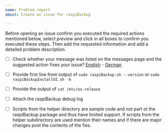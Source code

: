 ```yaml
---
name: Problem report
about: Create an issue for raspiBackup

---
```


Before opening an issue confirm you executed the required actions mentioned below, select *preview* and click in all boxes to confirm you executed these steps. Then add the requested information and add a detailed problem description.

* [ ] Check whether your message was listed on the messages page and the suggested action fixes your issue? [English](https://linux-tips-and-tricks.de/en/rmessages) - [German](https://linux-tips-and-tricks.de/de/fehlermeldungen)

* [ ] Provide first line from output of `sudo raspiBackup.sh --version` or `sudo raspiBackupInstallUI.sh -h`
* [ ] Provide the output of `cat /etc/os-release`
* [ ] Attach the raspiBackup debug log
* [ ] Scripts from the helper directory are sample code and not part ot the raspiBackup package and thus have limited support. If scripts from the helper subdirectory are used mention their names and if there are major changes post the contents of the fies.

